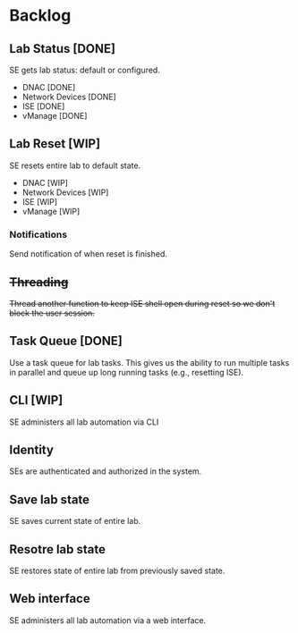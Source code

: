 # Backlog

## Lab Status [DONE]
SE gets lab status: default or configured.
- DNAC [DONE]
- Network Devices [DONE]
- ISE [DONE]
- vManage [DONE]

## Lab Reset [WIP]
SE resets entire lab to default state.
- DNAC [WIP]
- Network Devices [WIP]
- ISE [WIP]
- vManage [WIP]

### Notifications
Send notification of when reset is finished.

## ~~Threading~~
~~Thread another function to keep ISE shell open during reset so we don't block the user session.~~

## Task Queue [DONE]
Use a task queue for lab tasks. This gives us the ability to run multiple tasks in parallel and queue up long running tasks (e.g., resetting ISE).

## CLI [WIP]
SE administers all lab automation via CLI

## Identity
SEs are authenticated and authorized in the system.

## Save lab state
SE saves current state of entire lab.

## Resotre lab state
SE restores state of entire lab from previously saved state.

## Web interface
SE administers all lab automation via a web interface.